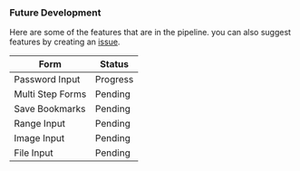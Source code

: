### Future Development

Here are some of the features that are in the pipeline. you can also suggest features by creating an [issue](https://github.com/SikandarJODD/form-builder/issues).

| Form             | Status   |
| ---------------- | -------- |
| Password Input   | Progress |
| Multi Step Forms | Pending  |
| Save Bookmarks   | Pending  |
| Range Input      | Pending  |
| Image Input      | Pending  |
| File Input       | Pending  |
